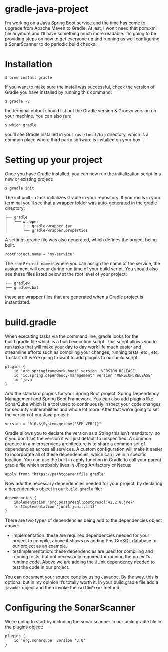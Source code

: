 # gradle-java-project

I’m working on a Java Spring Boot service and the time has come to upgrade from Apache Maven to Gradle. At last, 
I won’t need that pom.xml file anymore and I’ll have something much more readable. I’m going to be providing steps on how 
to get everyone up and running as well configuring a SonarScanner to do periodic build checks.

# Installation

```
$ brew install gradle
```
If you want to make sure the install was successful, check the version of Gradle you have installed by running this command:
```
$ gradle -v
```
the terminal output should list out the Gradle version & Groovy version on your machine. You can also run:
```
$ which gradle
```
you’ll see Gradle installed in your `/usr/local/bin` directory, which is a common place where third party software is installed on your box.

# Setting up your project
Once you have Gradle installed, you can now run the initialization script in a new or existing project:
```
$ gradle init
```
The init built-in task initializes Gradle in your repository. If you run ls in your terminal you’ll see that a wrapper folder was auto-generated in the gradle directory:
```
├── gradle 
│   └── wrapper
│       ├── gradle-wrapper.jar
│       └── gradle-wrapper.properties
```
A settings.gradle file was also generated, which defines the project being built.
```
rootProject.name = 'my-service'
```
The `rootProject.name` is where you can assign the name of the service, the assignment will occur during run time of your build script. You should also see these files listed below at the root level of your project:
```
├── gradlew 
├── gradlew.bat
```
these are wrapper files that are generated when a Gradle project is instantiated.
# build.gradle
When executing tasks via the command line, gradle looks for the build.gradle file which is a build execution script. This script allows you to run tasks that will make your day to day work life much easier and streamline efforts such as compiling your changes, running tests, etc., etc. To start off we’re going to want to add plugins to our build script:
```
plugins {
    id 'org.springframework.boot' version 'VERSION.RELEASE'
    id 'io.spring.dependency-management' version 'VERSION.RELEASE'
    id 'java'
}
```
Add the standard plugins for your Spring Boot project: Spring Dependency Management and Spring Boot Framework. You can also add plugins like SonarQube which is a tool used to continuously inspect your code changes for security vulnerabilities and whole lot more. After that we’re going to set the version of our Java project:
```
version = "0.0.${System.getenv('SEM_VER')}"
```
Gradle allows you to declare the version as a String this isn’t mandatory, so if you don’t set the version it will just default to unspecified. A common practice in a microservices architecture is to share a common set of dependencies across all services. A custom configuration will make it easier to incorporate all of these dependencies, which can live in a specific location. You can use the built in apply function in Gradle to call your parent gradle file which probably lives in JFrog Artifactory or Nexus:
```
apply from: "https://pathtoparentfile.gradle"
```
Now add the necessary dependencies needed for your project, by declaring a dependencies object in our `build.gradle` file:
```
dependencies {
    implementation 'org.postgresql:postgresql:42.2.8.jre7'
    testImplementation 'junit:junit:4.13'
}
```
There are two types of dependencies being add to the dependencies object above:
- implementation: these are required dependencies needed for your project to compile, above it shows us adding PostGreSQL database to our project as an example.
- testImplementation: these dependencies are used for compiling and running tests, but not necessarily required for running the project’s runtime code. Above we are adding the JUnit dependency needed to test the code in our project.

You can document your source code by using Javadoc. By the way, this is optional but in my opinion it’s totally worth it. In your build.gradle file add a `javadoc` object and then invoke the `failOnError` method:
# Configuring the SonarScanner
We’re going to start by including the sonar scanner in our build.gradle file in the plugins object:
```
plugins {
    id 'org.sonarqube' version '3.0'
}
```
